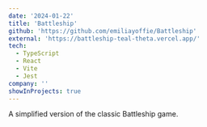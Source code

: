 ```yaml
---
date: '2024-01-22'
title: 'Battleship'
github: 'https://github.com/emiliayoffie/Battleship'
external: 'https://battleship-teal-theta.vercel.app/'
tech:
  - TypeScript
  - React
  - Vite
  - Jest
company: ''
showInProjects: true
---
```


A simplified version of the classic Battleship game.
